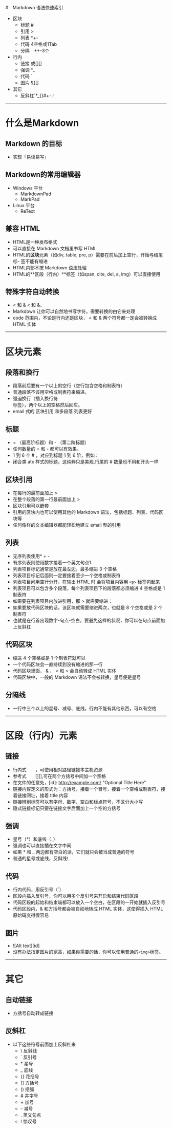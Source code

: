 #　Markdown 语法快速索引
- 区块
    - 标题 #
    - 引用 >
    - 列表 *+-
    - 代码 4空格或1Tab
    - 分隔　*+-3个
- 行内
    - 链接 []("")或[][]
    - 强调 *_
    - 代码 `
    - 图片 ![][]
- 其它
    - 反斜杠\`*_{}[]()#+-.!

------------------------
# 什么是Markdown 
## Markdown 的目标
- 实现「易读易写」

## Markdown的常用编辑器
- Windows 平台
    - MarkdownPad
    - MarkPad
- Linux 平台
    - ReText

## 兼容 HTML
- HTML是一种发布格式
- 可以直接在 Markdown 文档里书写 HTML
- HTML的**区块**元素（如div, table, pre, p）需要在前后加上空行，开始与结尾标- 签不能有缩进
- HTML内部不按 Markdown 语法处理
- HTML的**区段（行内）**标签（如span, cite, del, a, img）可以直接使用

## 特殊字符自动转换
- < 和 &  &lt; 和 &amp;。
- Markdown 让你可以自然地书写字符，需要转换的由它来处理
- code 范围内，不论是行内还是区块， < 和 & 两个符号都一定会被转换成 HTML 实体

-------------------------------------

# 区块元素
## 段落和换行

- 段落前后要有一个以上的空行（空行包含空格和制表符）
- 普通段落不该用空格或制表符来缩进。
- 强迫换行（插入换行符 <br /> 标签），两个以上的空格然后回车。
- email 式的 区块引用 和多段落 列表更好

## 标题
- = （最高阶标题）和 - （第二阶标题）
- 任何数量的 = 和 - 都可以有效果。
- 1 到 6 个 # ，对应到标题 1 到 6 阶，例如：
- 闭合类 atx 样式的标题，这纯粹只是美观,行尾的 # 数量也不用和开头一样

## 区块引用
- 在每行的最前面加上 > 
- 在整个段落的第一行最前面加上 > 
- 区块引用可以嵌套
- 引用的区块内也可以使用其他的 Markdown 语法，包括标题、列表、代码区块等
- 任何像样的文本编辑器都能轻松地建立 email 型的引用

## 列表

- 无序列表使用* + -
- 有序列表则使用数字接着一个英文句点1. 
- 列表项目标记通常是放在最左边，最多缩进 3 个空格
- 列表项目标记后面则一定要接着至少一个空格或制表符
- 列表项目间用空行分开，在输出 HTML 时 会将项目内容用 `<p>` 标签包起来
- 列表项目可以包含多个段落，每个列表项目下的段落都必须缩进 4 空格或是 1 制表符
- 如果要在列表项目内放进引用，那 > 就需要缩进：
- 如果要放代码区块的话，该区块就需要缩进两次，也就是 8 个空格或是 2 个制表符
- 也就是在行首出现数字-句点-空白，要避免这样的状况，你可以在句点前面加上反斜杠

## 代码区块
- 缩进 4 个空格或是 1 个制表符就可以
- 一个代码区块会一直持续到没有缩进的那一行
- 代码区块里面， & 、 < 和 > 会自动转成 HTML 实体
- 代码区块中，一般的 Markdown 语法不会被转换，星号便是星号

## 分隔线
- 一行中三个以上的星号、减号、底线，行内不能有其他东西，可以有空格

---------------------------------------

# 区段（行内）元素
## 链接
- 行内式　　[]("")，可使用相对路径链接本主机资源
- 参考式　　[][],可在两个方括号中间加一个空格
- 在文件的任意处，[id]: http://example.com/  "Optional Title Here"
- 链接内容定义的形式为：方括号，接着一个冒号，接着一个空格或制表符，接着链接网址，接着 title 内容
- 链接辨别标签可以有字母、数字、空白和标点符号，不区分大小写
- 隐式链接标记只要在链接文字后面加上一个空的方括号

## 强调
- 星号（*）和底线（_）
- 强调也可以直接插在文字中间
- 如果 * 和 _ 两边都有空白的话，它们就只会被当成普通的符号
- 普通的星号或底线，反斜线\

## 代码
- 行内代码，用反引号（`）
- 区段内插入反引号，你可以用多个反引号来开启和结束代码区段
- 代码区段的起始和结束端都可以放入一个空白，在区段的一开始就插入反引号
- 代码区段内，& 和方括号都会被自动地转成 HTML 实体，这使得插入 HTML 原始码变得很容易

## 图片
- ![Alt text][id]
- 没有办法指定图片的宽高，如果你需要的话，你可以使用普通的`<img>`标签。

---------------------------------------------------------------
# 其它
## 自动链接
- 方括号自动转成链接


## 反斜杠
- 以下这些符号前面加上反斜杠来
    - \   反斜线
    - `   反引号
    - \*   星号
    - _   底线
    - {}  花括号
    - []  方括号
    - ()  括弧
    - \#   井字号
    - \+   加号
    - \-   减号
    - .   英文句点
    - !   惊叹号
